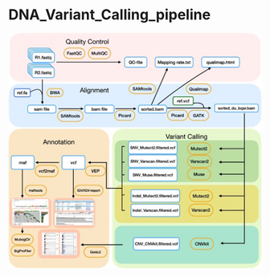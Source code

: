 # DNA_Variant_Calling_pipeline
 
![image](https://github.com/Juan-Jeffery/DNA_Variant_Calling_pipeline/blob/main/img/dna_pipeline_plot.jpg)

